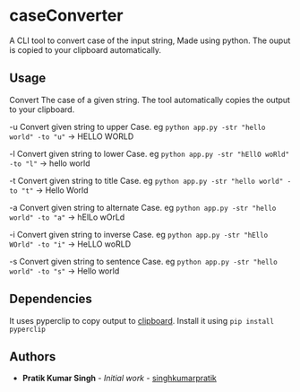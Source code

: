 # caseConverter
A CLI tool to convert case of the input string, Made using python. The ouput is copied to your clipboard automatically.

## Usage
Convert The case of a given string. The tool automatically copies the output to your clipboard.


-u  Convert given string to upper Case. eg `python app.py -str "hello world" -to "u"` -> HELLO WORLD

-l  Convert given string to lower Case. eg `python app.py -str "hEllO woRld" -to "l"` -> hello world

-t  Convert given string to title Case. eg `python app.py -str "hello world" -to "t"` -> Hello World

-a  Convert given string to alternate Case. eg `python app.py -str "hello world" -to "a"` -> hElLo wOrLd

-i  Convert given string to inverse Case. eg `python app.py -str "hEllo WOrld" -to "i"` -> HeLLO woRLD

-s  Convert given string to sentence Case. eg `python app.py -str "hello world" -to "s"` -> Hello world

## Dependencies
It uses pyperclip to copy output to [clipboard](https://pypi.org/project/pyperclip/). Install it using `pip install pyperclip` 

## Authors

* **Pratik Kumar Singh** - *Initial work* - [singhkumarpratik](https://github.com/singhkumarpratik/)

